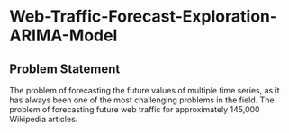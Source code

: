 # Web-Traffic-Forecast-Exploration-ARIMA-Model

## Problem Statement

The problem of forecasting the future values of multiple time series, as it has always been one of the most challenging problems in the field. The problem of forecasting future web traffic for approximately 145,000 Wikipedia articles.
